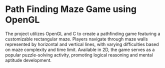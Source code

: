 # Path Finding Maze Game using OpenGL
The project utilizes OpenGL and C to create a pathfinding game featuring a customizable rectangular maze. 
Players navigate through maze walls represented by horizontal and vertical lines, with varying difficulties based on maze complexity and time limit.
Available in 2D, the game serves as a popular puzzle-solving activity, promoting logical reasoning and mental aptitude development.
